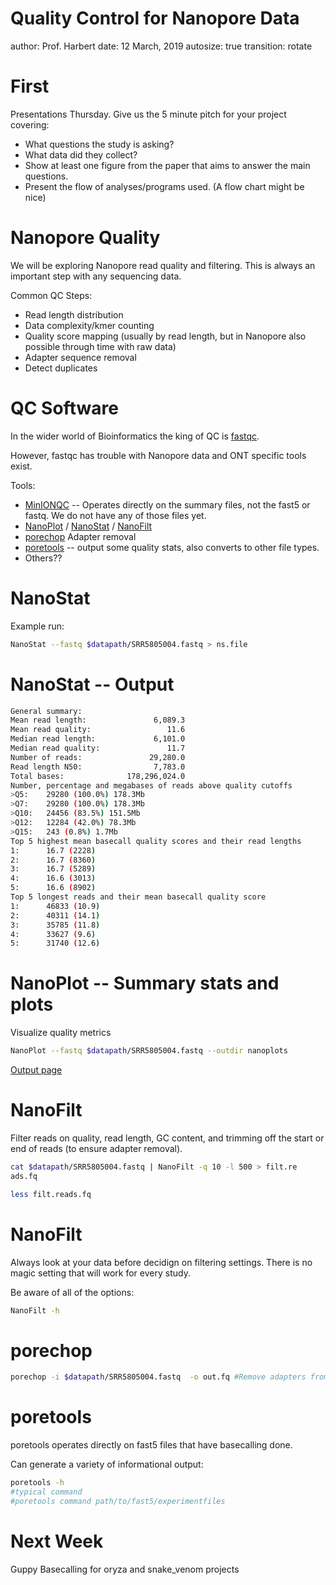 Quality Control for Nanopore Data
========================================================
author: Prof. Harbert
date: 12 March, 2019
autosize: true
transition: rotate

First
========================================================

Presentations Thursday. Give us the 5 minute pitch for your project covering:

- What questions the study is asking?
- What data did they collect?
- Show at least one figure from the paper that aims to answer the main questions.
- Present the flow of analyses/programs used. (A flow chart might be nice)

Nanopore Quality
========================================================

We will be exploring Nanopore read quality and filtering. This is always an important step with any sequencing data.

Common QC Steps:

- Read length distribution
- Data complexity/kmer counting
- Quality score mapping (usually by read length, but in Nanopore also possible through time with raw data)
- Adapter sequence removal
- Detect duplicates

QC Software
========================================================

In the wider world of Bioinformatics the king of QC is [fastqc](https://www.bioinformatics.babraham.ac.uk/projects/fastqc/). 

However, fastqc has trouble with Nanopore data and ONT specific tools exist.

Tools:
- [MinIONQC](https://github.com/roblanf/minion_qc) -- Operates directly on the summary files, not the fast5 or fastq. We do not have any of those files yet.
- [NanoPlot](https://github.com/wdecoster/NanoPlot) / [NanoStat](https://github.com/wdecoster/nanostat) / [NanoFilt](https://github.com/wdecoster/nanofilt)
- [porechop](https://github.com/rrwick/Porechop) Adapter removal
- [poretools](https://academic.oup.com/bioinformatics/article/30/23/3399/207172) -- output some quality stats, also converts to other file types.
- Others??

NanoStat
========================================================

Example run:


```bash
NanoStat --fastq $datapath/SRR5805004.fastq > ns.file
```

NanoStat -- Output
========================================================


```bash
General summary:
Mean read length:               6,089.3
Mean read quality:                 11.6
Median read length:             6,101.0
Median read quality:               11.7
Number of reads:               29,280.0
Read length N50:                7,783.0
Total bases:              178,296,024.0
Number, percentage and megabases of reads above quality cutoffs
>Q5:    29280 (100.0%) 178.3Mb
>Q7:    29280 (100.0%) 178.3Mb
>Q10:   24456 (83.5%) 151.5Mb
>Q12:   12284 (42.0%) 78.3Mb
>Q15:   243 (0.8%) 1.7Mb
Top 5 highest mean basecall quality scores and their read lengths
1:      16.7 (2228)
2:      16.7 (8360)
3:      16.7 (5289)
4:      16.6 (3013)
5:      16.6 (8902)
Top 5 longest reads and their mean basecall quality score
1:      46833 (10.9)
2:      40311 (14.1)
3:      35785 (11.8)
4:      33627 (9.6)
5:      31740 (12.6)
```


NanoPlot -- Summary stats and plots
========================================================

Visualize quality metrics


```bash
NanoPlot --fastq $datapath/SRR5805004.fastq --outdir nanoplots
```

[Output page](images/nanoplots/NanoPlot-report.html)



NanoFilt
========================================================

Filter reads on quality, read length, GC content, and trimming off the start or end of reads (to ensure adapter removal).


```bash
cat $datapath/SRR5805004.fastq | NanoFilt -q 10 -l 500 > filt.re
ads.fq

less filt.reads.fq

```

NanoFilt
========================================================

Always look at your data before decidign on filtering settings. There is no magic setting that will work for every study.

Be aware of all of the options:


```bash
NanoFilt -h
```

porechop
========================================================


```bash
porechop -i $datapath/SRR5805004.fastq  -o out.fq #Remove adapters from fastq file, write to out.fq
```

poretools
========================================================

poretools operates directly on fast5 files that have basecalling done.

Can generate a variety of informational output:


```bash
poretools -h 
#typical command
#poretools command path/to/fast5/experimentfiles
```

Next Week
========================================================

Guppy Basecalling for oryza and snake_venom projects




